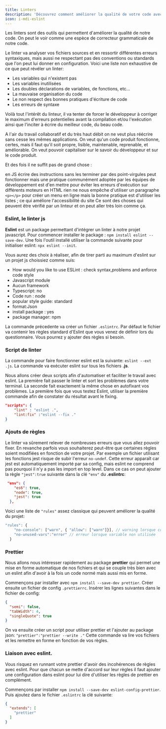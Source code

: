 ```yaml
---
title: Linters
description: 'Découvrez comment améliorer la qualité de votre code avec un linter'
icon: i-mdi-eslint
---
```


Les linters sont des outils qui permettent d'améliorer la qualité de notre code. On peut le voir comme une espèce de correcteur grammaticale de notre code.

Le linter va analyser vos fichiers sources et en ressortir différentes erreurs syntaxiques, mais aussi ne respectant pas des conventions ou standards que l'on peut lui donner en configuration. Voici une liste non exhaustive de ce que peut révéler un linter:

- Les variables qui n'existent pas
- Les variables inutilisées
- Les doubles déclarations de variables, de fonctions, etc...
- La mauvaise organisation du code
- Le non respect des bonnes pratiques d'écriture de code
- Les erreurs de syntaxe

Voilà tout l'intérêt du linteur, il va tenter de forcer le développeur à corriger le maximum d'erreurs potentielles avant la compilation et/ou l'exécution ainsi que l'inciter à écrire du meilleur code, du beau code.

A l'air du travail collaboratif et du très haut débit on ne veut plus réécrire sans cesse les mêmes applications. On veut qu'un code produit fonctionne, certes, mais il faut qu'il soit propre, lisible, maintenable, reprenable, et améliorable. On veut pouvoir capitaliser sur le savoir du développeur et sur le code produit.

Et des fois il ne suffit pas de grand chose :

en JS écrire des instructions sans les terminer par des point-virgules peut fonctionner mais une pratique communément adoptée par les équipes de développement est d'en mettre pour éviter les erreurs d'exécution sur différents moteurs
en HTML rien ne nous empêche d'utiliser un paragraphe `<p></p>` pour créer un menu en ligne mais la bonne pratique est d'utiliser les listes ; ce qui améliore l'accessibilité du site
Ce sont des choses qui peuvent être vérifié par un linteur et on peut aller très loin comme ça.

### Eslint, le linter js

**Eslint** est un package permettant d'intégrer un linter à notre projet javascript. Pour commencer installer le package : `npm install eslint --save-dev`. Une fois l'outil installé utiliser la commande suivante pour initialiser eslint: `npx eslint --init`.

Vous aurez des choix à réaliser, afin de tirer parti au maximum d'eslint sur un projet js choissiez comme suis:

- How would you like to use ESLint : check syntax,problems and anforce code style
- Javascript module
- Aucun framework
- Typescript: no
- Code run : node
- popular style guide: standard
- format:Json
- install package : yes
- package manager: npm

La commande précedente va créer un fichier `.eslintrc`. Par défaut le fichier va contenir les règles standard d'Eslint que vous venez de définir lors du questionnaire. Vous pourrez y ajouter des règles si besoin.

### Script de linter

La commande pour faire fonctionner eslint est la suivante: `eslint --ext .js`. La commande va exécuter eslint sur tous les fichiers **.js**.

Nous allons créer deux scripts afin d'automatiser et faciliter le travail avec eslint. La première fait passer le linter et sort les problèmes dans votre terminal. La seconde fait exactement la même chose en autofixant vos problèmes. La première fois que vous testez Eslint, utiliser la première commande afin de constater du résultat avant le fixing.

```json
"scripts": {
    "lint" : "eslint .",
    "lint:fix" :"eslint --fix ."
}
```

### Ajouts de règles

Le linter va sûrement relever de nombreuses erreurs que vous allez pouvoir fixer. En revanche parfois vous souhaiterez peut-être que certaines règles soient modifiées en fonction de votre projet. Par exemple un fichier utilisant les fonctions jest risque de subir l'erreur `no-undef`. Cette erreur apparaît car jest est automatiquement importé par sa config, mais eslint ne comprend pas pourquoi il n'y a pas les import en top level. Dans ce cas on peut ajouter la règle `"jest":true` suivante dans la clé `"env"` du **.eslintrc**:

```json
 "env": {
    "es6": true,
    "node": true,
    "jest": true
  },
```

Voici une liste de `"rules"` assez classique qui peuvent améliorer la qualité du projet:

```javascript
"rules": {
    "no-console": ["warn", { "allow": ["warn"]}], // warning lorsque console.log() dans le code
    "no-unused-vars":"error" // erreur lorsque variable non utilisée
  }
```

### Prettier

Nous allons nous intéresser rapidement au package **prettier** qui permet une mise en forme automatique de nos fichiers et qui se couple très bien avec un eslint afin d'avoir à la fois un code normé mais aussi mis en forme.

Commençons par installer avec `npm install --save-dev prettier`. Créer ensuite un fichier de config `.prettierrc`. Insérer les lignes suivantes dans le fichier de config:

```json
{
  "semi": false,
  "tabWidth": 4, 
  "singleQuote": true 
}
```
On va ensuite créer un script pour utiliser prettier et l'ajouter au package json: `"prettier":"prettier --write ."` Cette commande va lire vos fichiers et les remettre en forme en fonction de vos règles.

### Liaison avec eslint.

Vous risquez en runnant votre prettier d'avoir des incohérences de règles avec eslint. Pour que chacun se mette d'accord sur leur règles il faut ajouter une configuration dans eslint pour lui dire d'utiliser les règles de prettier en complément.

Commençons par installer `npm install --save-dev eslint-config-prettier`. Puis ajoutez dans le fichier `.eslintrc` la clé suivante:

```json
{ 
  "extends": [
    "prettier"
  ]
}
```